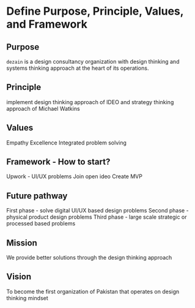 # Define Purpose, Principle, Values, and Framework
## Purpose
`dezain` is a design consultancy organization with design thinking and systems thinking approach at the heart of its operations.
## Principle
implement design thinking approach of IDEO and strategy thinking approach of Michael Watkins
## Values
Empathy
Excellence
Integrated problem solving
## Framework - How to start?
Upwork - UI/UX problems
Join open ideo
Create MVP
## Future pathway
First phase - solve digital UI/UX based design problems
Second phase - physical product design problems
Third phase - large scale strategic or processed based problems
## Mission
We provide better solutions through the design thinking approach  
## Vision
To become the first organization of Pakistan that operates on design thinking mindset
